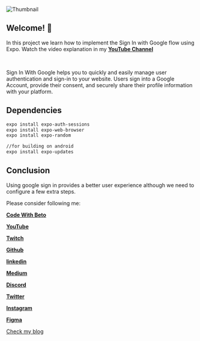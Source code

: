 ![Thumbnail](https://i.ytimg.com/vi/DN9dQ_6ezvA/maxresdefault.jpg)

## Welcome! 🎉

In this project we learn how to implement the Sign In with Google flow using Expo.
Watch the video explanation in my [**YouTube Channel**](https://youtu.be/DN9dQ_6ezvA)

<br />

Sign In With Google helps you to quickly and easily manage user authentication and sign-in to your website.
Users sign into a Google Account, provide their consent, and securely share their profile information with your platform.

## Dependencies

```bash
expo install expo-auth-sessions
expo install expo-web-browser
expo install expo-random

//for building on android
expo install expo-updates
```

## Conclusion

Using google sign in provides a better user experience although we need to configure a few extra steps.

Please consider following me:

[**Code With Beto**](http://codewithbeto.vercel.app/)

[**YouTube**](https://www.youtube.com/c/BetoMoedano)

[**Twitch**](https://www.twitch.tv/betomoedano)

[**Github**](https://github.com/betomoedano)

[**linkedin**](https://www.linkedin.com/in/betomoedano)

[**Medium**](https://medium.com/@betomoedano01)

[**Discord**](https://discord.com/invite/dbYfWFw862)

[**Twitter**](https://twitter.com/betomoedano)

[**Instagram**](https://www.instagram.com/betomoedano)

[**Figma**](https://www.figma.com/@betomoedano)

[Check my blog](https://www.codewithbeto.dev)

